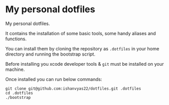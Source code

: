 # My personal dotfiles

My personal dotfiles.

It contains the installation of some basic tools, some handy aliases and functions.

You can install them by cloning the repository as `.dotfiles` in your home directory and running the bootstrap script.

Before installing you xcode developer tools & `git` must be installed on your machine.

Once installed you can run below commands:

```
git clone git@github.com:ishanvyas22/dotfiles.git .dotfiles
cd .dotfiles
./bootstrap
```
